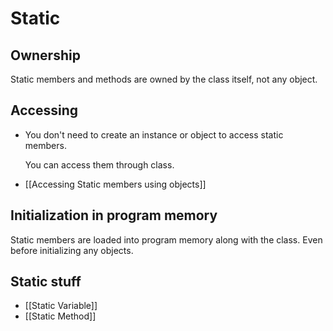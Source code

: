 # Static

## Ownership

Static members and methods are owned by the class itself, not any object.

## Accessing

- You don't need to create an instance or object to access static members.

    You can access them through class.

- [[Accessing Static members using objects]]

## Initialization in program memory

Static members are loaded into program memory along with the class. Even before initializing any objects.

## Static stuff

- [[Static Variable]]
- [[Static Method]]
